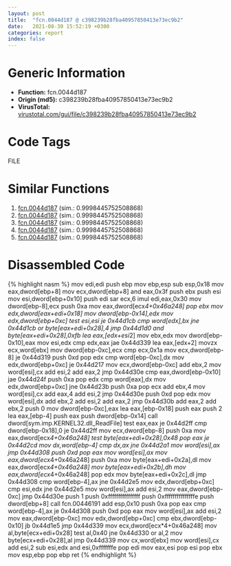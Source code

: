 ```yaml
---
layout: post
title:  "fcn.0044d187 @ c398239b28fba40957850413e73ec9b2"
date:   2021-08-30 15:52:19 +0300
categories: report
index: false
---
```


# Generic Information
- **Function:** fcn.0044d187
- **Origin (md5):** c398239b28fba40957850413e73ec9b2
- **VirusTotal:** [virustotal.com/gui/file/c398239b28fba40957850413e73ec9b2][virustotal_ref]

# Code Tags
<span class="tag" id="FILE">FILE</span>


# Similar Functions

1. [fcn.0044d187][similar_1_ref] (sim.: 0.9998445752508868)
2. [fcn.0044d187][similar_2_ref] (sim.: 0.9998445752508868)
3. [fcn.0044d187][similar_3_ref] (sim.: 0.9998445752508868)
4. [fcn.0044d187][similar_4_ref] (sim.: 0.9998445752508868)
5. [fcn.0044d187][similar_5_ref] (sim.: 0.9998445752508868)


# Disassembled Code

{% highlight nasm %}
mov edi,edi
push ebp
mov ebp,esp
sub esp,0x18
mov eax,dword[ebp+8]
mov ecx,dword[ebp+8]
and eax,0x3f
push ebx
push esi
mov esi,dword[ebp+0x10]
push edi
sar ecx,6
imul edi,eax,0x30
mov dword[ebp-8],ecx
push 0xa
mov eax,dword[ecx*4+0x46a248]
pop ebx
mov edx,dword[eax+edi+0x18]
mov dword[ebp-0x14],edx
mov edx,dword[ebp+0xc]
test esi,esi
je 0x44d1cb
cmp word[edx],bx
jne 0x44d1cb
or byte[eax+edi+0x28],4
jmp 0x44d1d0
and byte[eax+edi+0x28],0xfb
lea eax,[edx+esi*2]
mov ebx,edx
mov dword[ebp-0x10],eax
mov esi,edx
cmp edx,eax
jae 0x44d339
lea eax,[edx+2]
movzx ecx,word[ebx]
mov dword[ebp-0xc],ecx
cmp ecx,0x1a
mov ecx,dword[ebp-8]
je 0x44d319
push 0xd
pop edx
cmp word[ebp-0xc],dx
mov edx,dword[ebp+0xc]
je 0x44d217
mov ecx,dword[ebp-0xc]
add ebx,2
mov word[esi],cx
add esi,2
add eax,2
jmp 0x44d30e
cmp eax,dword[ebp-0x10]
jae 0x44d24f
push 0xa
pop edx
cmp word[eax],dx
mov edx,dword[ebp+0xc]
jne 0x44d23b
push 0xa
pop ecx
add ebx,4
mov word[esi],cx
add eax,4
add esi,2
jmp 0x44d30e
push 0xd
pop edx
mov word[esi],dx
add ebx,2
add esi,2
add eax,2
jmp 0x44d30b
add eax,2
add ebx,2
push 0
mov dword[ebp-0xc],eax
lea eax,[ebp-0x18]
push eax
push 2
lea eax,[ebp-4]
push eax
push dword[ebp-0x14]
call dword[sym.imp.KERNEL32.dll_ReadFile]
test eax,eax
je 0x44d2ff
cmp dword[ebp-0x18],0
je 0x44d2ff
mov ecx,dword[ebp-8]
push 0xa
mov eax,dword[ecx*4+0x46a248]
test byte[eax+edi+0x28],0x48
pop eax
je 0x44d2cd
mov dx,word[ebp-4]
cmp dx,ax
jne 0x44d2a1
mov word[esi],ax
jmp 0x44d308
push 0xd
pop eax
mov word[esi],ax
mov eax,dword[ecx*4+0x46a248]
push 0xa
mov byte[eax+edi+0x2a],dl
mov eax,dword[ecx*4+0x46a248]
mov byte[eax+edi+0x2b],dh
mov eax,dword[ecx*4+0x46a248]
pop edx
mov byte[eax+edi+0x2c],dl
jmp 0x44d308
cmp word[ebp-4],ax
jne 0x44d2e5
mov edx,dword[ebp+0xc]
cmp esi,edx
jne 0x44d2e5
mov word[esi],ax
add esi,2
mov eax,dword[ebp-0xc]
jmp 0x44d30e
push 1
push 0xffffffffffffffff
push 0xfffffffffffffffe
push dword[ebp+8]
call fcn.00446191
add esp,0x10
push 0xa
pop eax
cmp word[ebp-4],ax
je 0x44d308
push 0xd
pop eax
mov word[esi],ax
add esi,2
mov eax,dword[ebp-0xc]
mov edx,dword[ebp+0xc]
cmp ebx,dword[ebp-0x10]
jb 0x44d1e5
jmp 0x44d339
mov ecx,dword[ecx*4+0x46a248]
mov al,byte[ecx+edi+0x28]
test al,0x40
jne 0x44d330
or al,2
mov byte[ecx+edi+0x28],al
jmp 0x44d339
mov cx,word[ebx]
mov word[esi],cx
add esi,2
sub esi,edx
and esi,0xfffffffe
pop edi
mov eax,esi
pop esi
pop ebx
mov esp,ebp
pop ebp
ret 
{% endhighlight %}


[similar_1_ref]: /report/fcn.0044d187@250c15fdfedf90389001a715f8f899f1
[similar_2_ref]: /report/fcn.0044d187@b4c49e1bc49ca1bb2d68fc93ad15eb0b
[similar_3_ref]: /report/fcn.0044d187@4d4fcf74241456077a469d0314f19113
[similar_4_ref]: /report/fcn.0044d187@f12f9592fdd7a957b636b9ae1acd018a
[similar_5_ref]: /report/fcn.0044d187@694a7fc532cc7a886900e4b8a38ed692
[virustotal_ref]: https://www.virustotal.com/gui/file/c398239b28fba40957850413e73ec9b2
